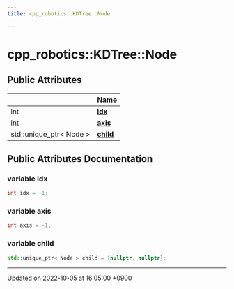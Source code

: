 ```yaml
---
title: cpp_robotics::KDTree::Node

---
```


# cpp_robotics::KDTree::Node





## Public Attributes

|                | Name           |
| -------------- | -------------- |
| int | **[idx](/cpp_robotics/doxybook/Classes/structcpp__robotics_1_1KDTree_1_1Node/#variable-idx)**  |
| int | **[axis](/cpp_robotics/doxybook/Classes/structcpp__robotics_1_1KDTree_1_1Node/#variable-axis)**  |
| std::unique_ptr< Node > | **[child](/cpp_robotics/doxybook/Classes/structcpp__robotics_1_1KDTree_1_1Node/#variable-child)**  |

## Public Attributes Documentation

### variable idx

```cpp
int idx = -1;
```


### variable axis

```cpp
int axis = -1;
```


### variable child

```cpp
std::unique_ptr< Node > child = {nullptr, nullptr};
```


-------------------------------

Updated on 2022-10-05 at 16:05:00 +0900